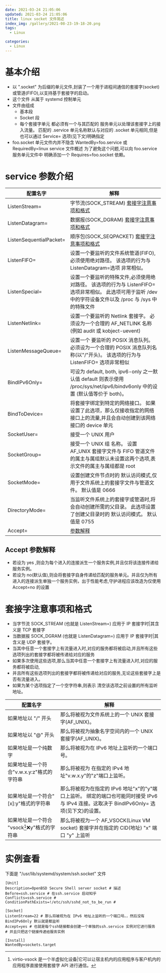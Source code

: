 ```yaml
---
date: 2021-03-24 21:05:06
updated: 2021-03-24 21:05:06
title: linux socket 文件简述
index_img: /gallery/2021-08-23-19-18-20.png
tags:
  - Linux

categories:
  - Linux
---
```


# 基本介绍

- 以 ".socket" 为后缀的单元文件,封装了一个用于进程间通信的套接字(socket)或管道(FIFO),以支持基于套接字的启动。
- 这个文件 从属于 systemd 控制单元
- 文件由组成
  - 基本段
  - Socket 段
  - 每个套接字单元 都必须有一个与其匹配的 服务单元以处理该套接字上的接入流量。 匹配的 .service 单元名称默认与对应的 .socket 单元相同,但是也可以通过 Service= 选项(见下文)明确指定
- foo.socket 单元文件内并不隐含 WantedBy=foo.service 或 RequiredBy=linux service 文件概述 为了避免这个问题,可以向 foo.service 服务单元文件中 明确添加一个 Requires=foo.socket 依赖。

# service 参数介绍

| 配置名字                | 解释                                                                                                                                                        |
| ----------------------- | ----------------------------------------------------------------------------------------------------------------------------------------------------------- |
| ListenStream=           | 字节流(SOCK_STREAM) [套接字注意事项和格式](#套接字注意事项和格式)                                                                                           |
| ListenDatagram=         | 数据报(SOCK_DGRAM) [套接字注意事项和格式](#套接字注意事项和格式)                                                                                            |
| ListenSequentialPacket= | 顺序包(SOCK_SEQPACKET) [套接字注意事项和格式](#套接字注意事项和格式)                                                                                        |
| ListenFIFO=             | 设置一个要监听的文件系统管道(FIFO),必须使用绝对路径。 该选项的行为与 ListenDatagram=选项 非常相似。                                                         |
| ListenSpecial=          | 设置一个要监听的特殊文件,必须使用绝对路径。 该选项的行为与 ListenFIFO= 选项非常相似。 此选项可用于监听 /dev 中的字符设备文件以及 /proc 与 /sys 中的特殊文件 |
| ListenNetlink=          | 设置一个要监听的 Netlink 套接字。 必须设为一个合理的 AF_NETLINK 名称(例如 audit 或 kobject-uevent)                                                          |
| ListenMessageQueue=     | 设置一个 要监听的 POSIX 消息队列。 必须设为一个合理的 POSIX 消息队列名称(以"/"开头)。 该选项的行为与 ListenFIFO= 选项非常相似                               |
| BindIPv6Only=           | 可设为 default, both, ipv6-only 之一默认值 default 则表示使用 /proc/sys/net/ipv6/bindv6only 中的设置 (默认值等价于 both)。                                  |
| BindToDevice=           | 将套接字绑定到特定的网络接口。 如果设置了此选项，那么仅接收指定的网络接口上的流量,并且会自动创建到该网络接口的 device 单元                                  |
| SocketUser=             | 接受一个 UNIX 用户                                                                                                                                          |
| SocketGroup=            | 接受一个 UNIX 组 名称。 设置 AF_UNIX 套接字文件与 FIFO 管道文件的属主与属组默认未设置这两个选项,表示文件的属主与属组都是 root                               |
| SocketMode=             | 设置创建文件节点时的 默认访问模式,仅用于文件系统上的套接字文件与管道文件。 默认值是 0666                                                                    |
| DirectoryMode=          | 当监听文件系统上的套接字或管道时,将会自动创建所需的父目录。 此选项设置了创建父目录时的 默认访问模式。 默认值是 0755                                         |
| Accept=                 | [参数解释](#accept)                                                                                                                                         |

## Accept 参数解释

- 若设为 yes ,则会为每个进入的连接派生一个服务实例,并且仅将该连接传递给服务实例。
- 若设为 no(默认值),则会将套接字自身传递给匹配的服务单元。并且仅为所有进入的连接派生单独一个服务实例，出于性能考虑,守护进程应该改造为仅使用 Accept=no 的设置

# 套接字注意事项和格式

- 当字节流 SOCK_STREAM (也就是 ListenStream=) 应用于 IP 套接字时|其含义是 TCP 套接字
- 当数据报 SOCK_DGRAM (也就是 ListenDatagram=) 应用于 IP 套接字时|其含义是 UDP 套接字。
- 当其中任意一个套接字上有流量进入时,对应的服务都将被启动,并且所有这些选项列出的套接字都将被传递给对应的服务
- 如果多次使用这些选项,那么当其中任意一个套接字上有流量进入时,对应的服务都将被启动,
- 并且所有这些选项列出的套接字都将被传递给对应的服务,无论这些套接字上是否有流量进入。
- 如果为某个选项指定了一个空字符串,则表示 清空该选项之前设置的所有监听地址。

| 配置名字                                       | 解释                                                                                                                                       |
| ---------------------------------------------- | ------------------------------------------------------------------------------------------------------------------------------------------ |
| 如果地址以 "/" 开头                            | 那么将被视为文件系统上的一个 UNIX 套接字(AF_UNIX)。                                                                                        |
| 如果地址以 "@" 开头                            | 那么将被视为抽象名字空间内的一个 UNIX 套接字(AF_UNIX)。                                                                                    |
| 如果地址是一个纯数字                           | 那么将被视为在 IPv6 地址上监听的一个端口号。                                                                                               |
| 如果地址是一个符合"v.w.x.y:z"格式的字符串      | 那么将被视为 在指定的 IPv4 地址"v.w.x.y"的"z"端口上监听。                                                                                  |
| 如果地址是一个符合"[x]:y"格式的字符串          | 那么将被视为在指定的 IPv6 地址"x"的"y"端口上监听。 绑定的端口也可能同时接受 IPv6 与 IPv4 连接。这取决于 BindIPv6Only= 选项(见下文)的设置。 |
| 如果地址是一个符合 "vsock[^1]:x:y"格式的字符串 | 那么将被视为一个 AF_VSOCK(Linux VM socket) 套接字并在指定的 CID(地址) "x" 端口 "y" 上监听                                                  |

[^1]: virtio-vsock 是一个半虚拟化设备|它可以让宿主机内的应用程序与客户机内的应用程序直接使用套接字 API 进行通信。

# 实例查看

下面是 "/usr/lib/systemd/system/ssh.socket" 文件

```vim
[Unit]
Description=OpenBSD Secure Shell server socket # 描述
Before=ssh.service # 在ssh.service 启动知乎
Conflicts=ssh.service #
ConditionPathExists=!/etc/ssh/sshd_not_to_be_run #

[Socket]
ListenStream=22 # 那么将被视为在 IPv6 地址上监听的一个端口号。，然后没有BindIPv6Only 默认就是都监听
Accept=yes # 也就是每个ssh链接都会创建一个单独的ssh.service 实例对它进行服务
# 并且只把这个链接传递给服务实例

[Install]
WantedBy=sockets.target
```
